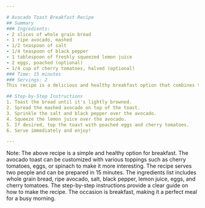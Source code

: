 ```yaml
---

# Avocado Toast Breakfast Recipe
## Summary
### Ingredients:
- 2 slices of whole grain bread
- 1 ripe avocado, mashed
- 1/2 teaspoon of salt
- 1/4 teaspoon of black pepper
- 1 tablespoon of freshly squeezed lemon juice
- 2 eggs, poached (optional)
- 1/4 cup of cherry tomatoes, halved (optional)
### Time: 15 minutes
### Servings: 2
This recipe is a delicious and healthy breakfast option that combines the creaminess of avocado with the freshness of lemon juice and the richness of eggs.

## Step-by-Step Instructions
1. Toast the bread until it's lightly browned.
2. Spread the mashed avocado on top of the toast.
3. Sprinkle the salt and black pepper over the avocado.
4. Squeeze the lemon juice over the avocado.
5. If desired, top the toast with poached eggs and cherry tomatoes.
6. Serve immediately and enjoy!

---
```


Note: The above recipe is a simple and healthy option for breakfast. The avocado toast can be customized with various toppings such as cherry tomatoes, eggs, or spinach to make it more interesting. The recipe serves two people and can be prepared in 15 minutes. The ingredients list includes whole grain bread, ripe avocado, salt, black pepper, lemon juice, eggs, and cherry tomatoes. The step-by-step instructions provide a clear guide on how to make the recipe. The occasion is breakfast, making it a perfect meal for a busy morning.